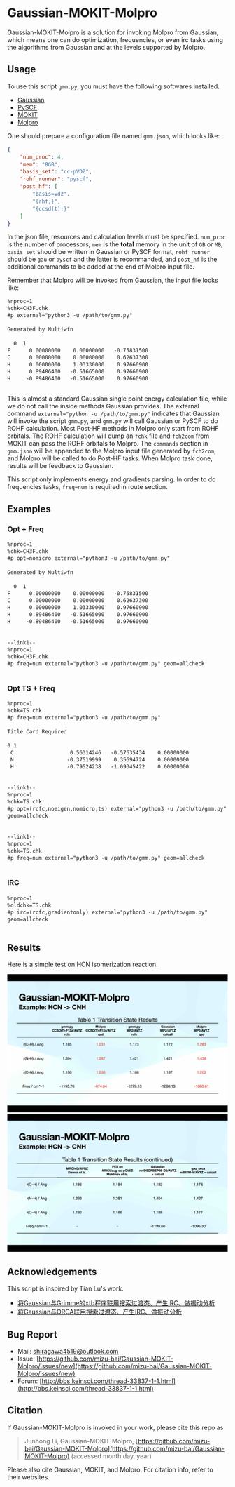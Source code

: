 # Gaussian-MOKIT-Molpro

Gaussian-MOKIT-Molpro is a solution for invoking Molpro from Gaussian, which means one can do optimization, frequencies, or even irc tasks using the algorithms from Gaussian and at the levels supported by Molpro.

## Usage

To use this script `gmm.py`, you must have the following softwares installed.

- [Gaussian](https://gaussian.com)
- [PySCF](https://pyscf.org)
- [MOKIT](https://gitlab.com/jxzou/mokit)
- [Molpro](https://www.molpro.net)

One should prepare a configuration file named `gmm.json`, which looks like:

```json
{
    "num_proc": 4,
    "mem": "8GB",
    "basis_set": "cc-pVDZ",
    "rohf_runner": "pyscf",
    "post_hf": [
        "basis=vdz",
        "{rhf;}",
        "{ccsd(t);}"
    ]
}
```

In the json file, resources and calculation levels must be specified. `num_proc` is the number of processors, `mem` is the **total** memory in the unit of `GB` or `MB`, `basis_set` should be written in Gaussian or PySCF format, `rohf_runner` should be `gau` or `pyscf` and the latter is recommanded, and `post_hf` is the additional commands to be added at the end of Molpro input file.

Remember that Molpro will be invoked from Gaussian, the input file looks like:

```
%nproc=1
%chk=CH3F.chk
#p external="python3 -u /path/to/gmm.py"

Generated by Multiwfn

  0  1
F      0.00000000    0.00000000   -0.75831500
C      0.00000000    0.00000000    0.62637300
H      0.00000000    1.03330000    0.97660900
H      0.89486400   -0.51665000    0.97660900
H     -0.89486400   -0.51665000    0.97660900


```

This is almost a standard Gaussian single point energy calculation file, while we do not call the inside methods Gaussian provides. The external command `external="python -u /path/to/gmm.py"` indicates that Gaussian will invoke the script `gmm.py`, and `gmm.py` will call Gaussian or PySCF to do ROHF calculation. Most Post-HF methods in Molpro only start from ROHF orbitals. The ROHF calculation will dump an `fchk` file and `fch2com` from MOKIT can pass the ROHF orbitals to Molpro. The `commands` section in `gmm.json` will be appended to the Molpro input file generated by `fch2com`, and Molpro will be called to do Post-HF tasks. When Molpro task done, results will be feedback to Gaussian.

This script only implements energy and gradients parsing. In order to do frequencies tasks, `freq=num` is required in route section.

## Examples

### Opt + Freq

```
%nproc=1
%chk=CH3F.chk
#p opt=nomicro external="python3 -u /path/to/gmm.py"

Generated by Multiwfn

  0  1
F      0.00000000    0.00000000   -0.75831500
C      0.00000000    0.00000000    0.62637300
H      0.00000000    1.03330000    0.97660900
H      0.89486400   -0.51665000    0.97660900
H     -0.89486400   -0.51665000    0.97660900


--link1--
%nproc=1
%chk=CH3F.chk
#p freq=num external="python3 -u /path/to/gmm.py" geom=allcheck


```

### Opt TS + Freq

```
%nproc=1
%chk=TS.chk
#p freq=num external="python3 -u /path/to/gmm.py"

Title Card Required

0 1
 C                  0.56314246   -0.57635434    0.00000000
 N                 -0.37519999    0.35694724    0.00000000
 H                 -0.79524238   -1.09345422    0.00000000


--link1--
%nproc=1
%chk=TS.chk
#p opt=(rcfc,noeigen,nomicro,ts) external="python3 -u /path/to/gmm.py" geom=allcheck


--link1--
%nproc=1
%chk=TS.chk
#p freq=num external="python3 -u /path/to/gmm.py" geom=allcheck


```

### IRC

```
%nproc=1
%oldchk=TS.chk
#p irc=(rcfc,gradientonly) external="python3 -u /path/to/gmm.py" geom=allcheck


```

## Results

Here is a simple test on HCN isomerization reaction.

![](https://raw.githubusercontent.com/mizu-bai/Gaussian-MOKIT-Molpro/main/asserts/HCN-1.jpg)
![](https://raw.githubusercontent.com/mizu-bai/Gaussian-MOKIT-Molpro/main/asserts/HCN-2.jpg)

## Acknowledgements

This script is inspired by Tian Lu's work.

- [将Gaussian与Grimme的xtb程序联用搜索过渡态、产生IRC、做振动分析](http://sobereva.com/421)
- [将Gaussian与ORCA联用搜索过渡态、产生IRC、做振动分析](http://sobereva.com/422)

## Bug Report

- Mail: <a href="mailto:shiragawa4519@outlook.com" target="_top">shiragawa4519@outlook.com</a>
- Issue: [https://github.com/mizu-bai/Gaussian-MOKIT-Molpro/issues/new](https://github.com/mizu-bai/Gaussian-MOKIT-Molpro/issues/new)
- Forum: [http://bbs.keinsci.com/thread-33837-1-1.html](http://bbs.keinsci.com/thread-33837-1-1.html)

## Citation

If Gaussian-MOKIT-Molpro is invoked in your work, please cite this repo as

> Junhong Li, Gaussian-MOKIT-Molpro, [https://github.com/mizu-bai/Gaussian-MOKIT-Molpro](https://github.com/mizu-bai/Gaussian-MOKIT-Molpro) (accessed month day, year)

Please also cite Gaussian, MOKIT, and Molpro. For citation info, refer to their websites.
